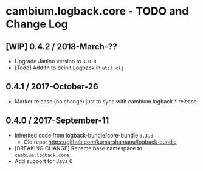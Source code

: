 # cambium.logback.core - TODO and Change Log

## [WIP] 0.4.2 / 2018-March-??

- Upgrade Janino version to `3.0.8`
- [Todo] Add fn to deinit Logback in `util.clj`


## 0.4.1 / 2017-October-26

- Marker release (no change) just to sync with cambium.logback.* release


## 0.4.0 / 2017-September-11

- Inherited code from logback-bundle/core-bundle `0.3.0`
  - Old repo: https://github.com/kumarshantanu/logback-bundle
- [BREAKING CHANGE] Rename base namespace to `cambium.logback.core`
- Add support for Java 6
